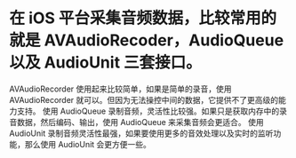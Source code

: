 # 在 iOS 平台采集音频数据，比较常用的就是 AVAudioRecoder，AudioQueue 以及 AudioUnit 三套接口。
AVAudioRecorder 使用起来比较简单，如果是简单的录音，使用 AVAudioRecorder 就可以。但因为无法操控中间的数据，它提供不了更高级的能力支持。
使用 AudioQueue 录制音频，灵活性比较强。如果只是获取内存中的录音数据，然后编码、输出，使用 AudioQueue 来采集音频会更适合。
使用 AudioUnit 录制音频灵活性最强，如果要使用更多的音效处理以及实时的监听功能，那么使用 AudioUnit 会更方便一些。
